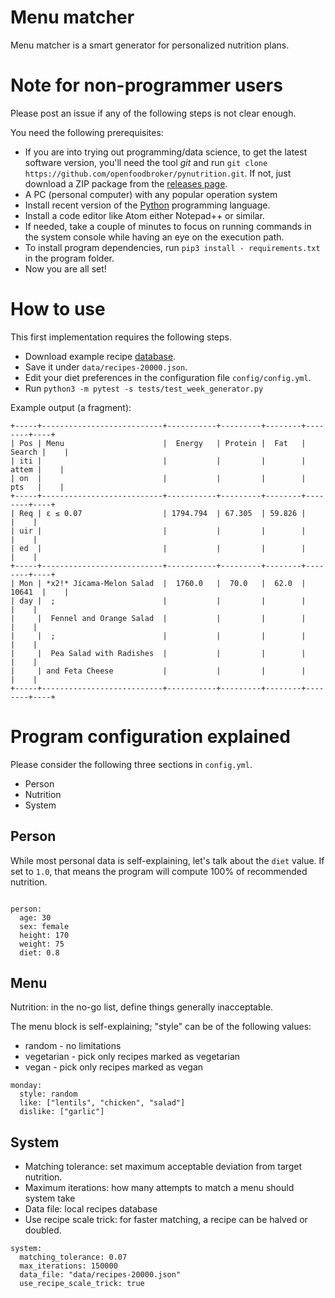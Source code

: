 # Menu matcher

Menu matcher is a smart generator for personalized nutrition plans.

# Note for non-programmer users

Please post an issue if any of the following steps is not clear enough.

You need the following prerequisites:

* If you are into trying out programming/data science, to get the latest software version, you'll need the tool *git* and run ```git clone https://github.com/openfoodbroker/pynutrition.git```. If not, just download a ZIP package from the [releases page](https://github.com/openfoodbroker/pynutrition/releases). 
* A PC (personal computer) with any popular operation system
* Install recent version of the [Python](https://www.python.org/downloads/) programming language.
* Install a code editor like Atom either Notepad++ or similar.
* If needed, take a couple of minutes to focus on running commands in the system console while having an eye on the execution path.
* To install program dependencies, run ```pip3 install - requirements.txt``` in the program folder.
* Now you are all set!

# How to use

This first implementation requires the following steps.

* Download example recipe [database](https://www.kaggle.com/hugodarwood/epirecipes).
* Save it under ```data/recipes-20000.json```.
* Edit your diet preferences in the configuration file ```config/config.yml```.
* Run ```python3 -m pytest -s tests/test_week_generator.py```

Example output (a fragment):
```
+-----+---------------------------+-----------+---------+--------+--------+----+
| Pos | Menu                      |  Energy   | Protein |  Fat   | Search |    |
| iti |                           |           |         |        |  attem |    |
| on  |                           |           |         |        |  pts   |    |
+-----+---------------------------+-----------+---------+--------+--------+----+
| Req | ε ≤ 0.07                  | 1794.794  | 67.305  | 59.826 |        |    |
| uir |                           |           |         |        |        |    |
| ed  |                           |           |         |        |        |    |
+-----+---------------------------+-----------+---------+--------+--------+----+
| Mon | *x2!* Jícama-Melon Salad  |  1760.0   |  70.0   |  62.0  | 10641  |    |
| day |  ;                        |           |         |        |        |    |
|     |  Fennel and Orange Salad  |           |         |        |        |    |
|     |  ;                        |           |         |        |        |    |
|     |  Pea Salad with Radishes  |           |         |        |        |    |
|     | and Feta Cheese           |           |         |        |        |    |
+-----+---------------------------+-----------+---------+--------+--------+----+
```

# Program configuration explained

Please consider the following three sections in ```config.yml```.

* Person
* Nutrition
* System

## Person

While most personal data is self-explaining, let's talk about the ```diet```
value. If set to ```1.0```, that means the program will compute 100% of
recommended nutrition.

```

person:
  age: 30
  sex: female
  height: 170
  weight: 75
  diet: 0.8

```

## Menu

Nutrition: in the no-go list, define things generally inacceptable.

The menu block is self-explaining; "style" can be of the following values:

* random - no limitations
* vegetarian - pick only recipes marked as vegetarian
* vegan - pick only recipes marked as vegan

```
monday:
  style: random
  like: ["lentils", "chicken", "salad"]
  dislike: ["garlic"]
```

## System

* Matching tolerance: set maximum acceptable deviation from target nutrition.
* Maximum iterations: how many attempts to match a menu should system take
* Data file: local recipes database
* Use recipe scale trick: for faster matching, a recipe can be halved
or doubled.

```
system:
  matching_tolerance: 0.07
  max_iterations: 150000
  data_file: "data/recipes-20000.json"
  use_recipe_scale_trick: true
```
